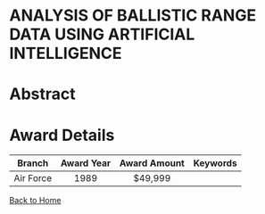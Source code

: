 
ANALYSIS OF BALLISTIC RANGE DATA USING ARTIFICIAL INTELLIGENCE
==============================================================

# Abstract


  

# Award Details

|Branch|Award Year|Award Amount|Keywords|
| :---: | :---: | :---: | :---: |
|Air Force|1989|$49,999||
  
  


[Back to Home](https://github.com/chrischow/dod_sbir_awards/CC/#941)